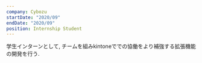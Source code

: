 ```yaml
---
company: Cybozu
startDate: "2020/09"
endDate: "2020/09"
position: Internship Student
---
```


学生インターンとして, チームを組みkintoneででの協働をより補強する拡張機能の開発を行う.